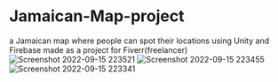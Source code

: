 # Jamaican-Map-project
a Jamaican map where people can spot their locations using Unity and Firebase made as a project for Fiverr(freelancer)
![Screenshot 2022-09-15 223521](https://github.com/habhibo/Jamaican-Map-project/assets/10658493/08c6d377-d98f-471a-aa74-a22e501ecc75)
![Screenshot 2022-09-15 223455](https://github.com/habhibo/Jamaican-Map-project/assets/10658493/5362bede-9234-4276-8d68-4bc1143fdf54)
![Screenshot 2022-09-15 223341](https://github.com/habhibo/Jamaican-Map-project/assets/10658493/62905121-f523-4b1f-b487-9c70b7439975)
